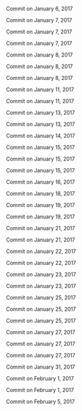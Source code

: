 Commit on January 6, 2017

Commit on January 7, 2017

Commit on January 7, 2017

Commit on January 7, 2017

Commit on January 8, 2017

Commit on January 8, 2017

Commit on January 8, 2017

Commit on January 11, 2017

Commit on January 11, 2017

Commit on January 13, 2017

Commit on January 13, 2017

Commit on January 14, 2017

Commit on January 15, 2017

Commit on January 15, 2017

Commit on January 15, 2017

Commit on January 16, 2017

Commit on January 18, 2017

Commit on January 19, 2017

Commit on January 19, 2017

Commit on January 21, 2017

Commit on January 21, 2017

Commit on January 22, 2017

Commit on January 22, 2017

Commit on January 23, 2017

Commit on January 23, 2017

Commit on January 25, 2017

Commit on January 25, 2017

Commit on January 25, 2017

Commit on January 27, 2017

Commit on January 27, 2017

Commit on January 27, 2017

Commit on January 31, 2017

Commit on February 1, 2017

Commit on February 1, 2017

Commit on February 5, 2017

